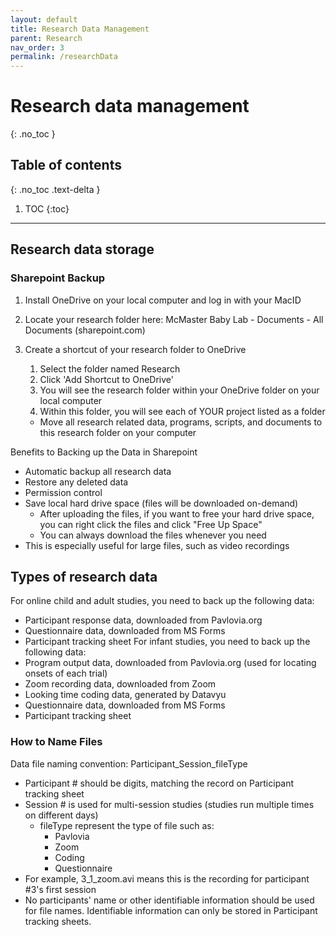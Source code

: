 ```yaml
---
layout: default
title: Research Data Management
parent: Research
nav_order: 3
permalink: /researchData
---
```


# Research data management
{: .no_toc }

## Table of contents
{: .no_toc .text-delta }

1. TOC
{:toc}

---

## Research data storage

### Sharepoint Backup 
1. Install OneDrive on your local computer and log in with your MacID
2. Locate your research folder here: McMaster Baby Lab - Documents - All Documents (sharepoint.com)

3. Create a shortcut of your research folder to OneDrive
	1. Select the folder named Research
	2. Click 'Add Shortcut to OneDrive'
	3. You will see the research folder within your OneDrive folder on your local computer
	4. Within this folder, you will see each of YOUR project listed as a folder
      - Move all research related data, programs, scripts, and documents to this research folder on your computer

Benefits to Backing up the Data in Sharepoint
- Automatic backup all research data
- Restore any deleted data
- Permission control
- Save local hard drive space (files will be downloaded on-demand)
	- After uploading the files, if you want to free your hard drive space, you can right click the files and click "Free Up Space"
	- You can always download the files whenever you need
- This is especially useful for large files, such as video recordings

## Types of research data
For online child and adult studies, you need to back up the following data:
- Participant response data, downloaded from Pavlovia.org
- Questionnaire data, downloaded from MS Forms
-  Participant tracking sheet
For infant studies, you need to back up the following data:
- Program output data, downloaded from Pavlovia.org (used for locating onsets of each trial)
- Zoom recording data, downloaded from Zoom
- Looking time coding data, generated by Datavyu
- Questionnaire data, downloaded from MS Forms
- Participant tracking sheet

### How to Name Files
Data file naming convention: Participant_Session_fileType
- Participant # should be digits, matching the record on Participant tracking sheet
- Session # is used for multi-session studies (studies run multiple times on different days)
	- fileType represent the type of file such as: 
		- Pavlovia
		- Zoom
		- Coding
		- Questionnaire
- For example, 3_1_zoom.avi means this is the recording for participant #3's first session
- No participants' name or other identifiable information should be used for file names. Identifiable information can only be stored in Participant tracking sheets.


